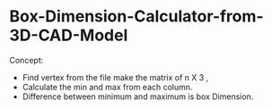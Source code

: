 # Box-Dimension-Calculator-from-3D-CAD-Model
Concept: 
* Find vertex from the file make the matrix of n X 3 ,
* Calculate the min and max from each column.
* Difference between minimum and maximum is box Dimension.
